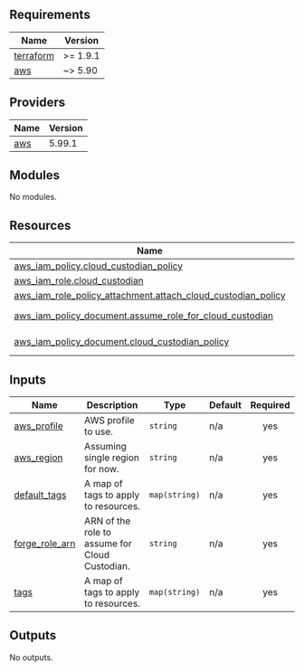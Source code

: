 <!-- BEGIN_TF_DOCS -->
## Requirements

| Name | Version |
|------|---------|
| <a name="requirement_terraform"></a> [terraform](#requirement\_terraform) | >= 1.9.1 |
| <a name="requirement_aws"></a> [aws](#requirement\_aws) | ~> 5.90 |

## Providers

| Name | Version |
|------|---------|
| <a name="provider_aws"></a> [aws](#provider\_aws) | 5.99.1 |

## Modules

No modules.

## Resources

| Name | Type |
|------|------|
| [aws_iam_policy.cloud_custodian_policy](https://registry.terraform.io/providers/hashicorp/aws/latest/docs/resources/iam_policy) | resource |
| [aws_iam_role.cloud_custodian](https://registry.terraform.io/providers/hashicorp/aws/latest/docs/resources/iam_role) | resource |
| [aws_iam_role_policy_attachment.attach_cloud_custodian_policy](https://registry.terraform.io/providers/hashicorp/aws/latest/docs/resources/iam_role_policy_attachment) | resource |
| [aws_iam_policy_document.assume_role_for_cloud_custodian](https://registry.terraform.io/providers/hashicorp/aws/latest/docs/data-sources/iam_policy_document) | data source |
| [aws_iam_policy_document.cloud_custodian_policy](https://registry.terraform.io/providers/hashicorp/aws/latest/docs/data-sources/iam_policy_document) | data source |

## Inputs

| Name | Description | Type | Default | Required |
|------|-------------|------|---------|:--------:|
| <a name="input_aws_profile"></a> [aws\_profile](#input\_aws\_profile) | AWS profile to use. | `string` | n/a | yes |
| <a name="input_aws_region"></a> [aws\_region](#input\_aws\_region) | Assuming single region for now. | `string` | n/a | yes |
| <a name="input_default_tags"></a> [default\_tags](#input\_default\_tags) | A map of tags to apply to resources. | `map(string)` | n/a | yes |
| <a name="input_forge_role_arn"></a> [forge\_role\_arn](#input\_forge\_role\_arn) | ARN of the role to assume for Cloud Custodian. | `string` | n/a | yes |
| <a name="input_tags"></a> [tags](#input\_tags) | A map of tags to apply to resources. | `map(string)` | n/a | yes |

## Outputs

No outputs.
<!-- END_TF_DOCS -->
